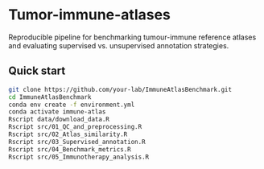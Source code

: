 # Tumor-immune-atlases
Reproducible pipeline for benchmarking tumour-immune reference atlases and evaluating supervised vs. unsupervised annotation strategies.

## Quick start
```bash
git clone https://github.com/your-lab/ImmuneAtlasBenchmark.git
cd ImmuneAtlasBenchmark
conda env create -f environment.yml
conda activate immune-atlas
Rscript data/download_data.R
Rscript src/01_QC_and_preprocessing.R
Rscript src/02_Atlas_similarity.R
Rscript src/03_Supervised_annotation.R
Rscript src/04_Benchmark_metrics.R
Rscript src/05_Immunotherapy_analysis.R
